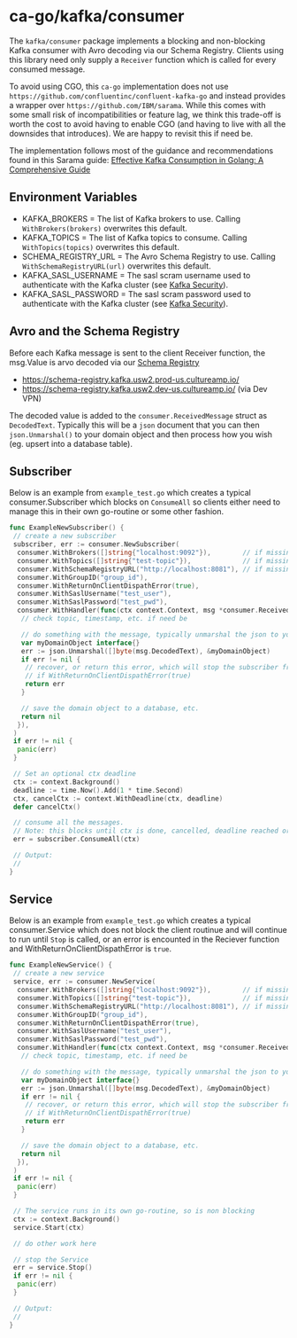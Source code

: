 # ca-go/kafka/consumer

The `kafka/consumer` package implements a blocking and non-blocking Kafka consumer with Avro decoding via our Schema Registry. Clients using this library need only supply a `Receiver` function which is called for every consumed message.

To avoid using CGO, this `ca-go` implementation does not use `https://github.com/confluentinc/confluent-kafka-go` and instead provides a wrapper over `https://github.com/IBM/sarama`. While this comes with some small risk of incompatibilities or feature lag, we think this trade-off is worth the cost to avoid having to enable CGO (and having to live with all the downsides that introduces). We are happy to revisit this if need be.

The implementation follows most of the guidance and recommendations found in this Sarama guide: [Effective Kafka Consumption in Golang: A Comprehensive Guide](https://medium.com/@moabbas.ch/effective-kafka-consumption-in-golang-a-comprehensive-guide-aac54b5b79f0)

## Environment Variables

- KAFKA_BROKERS = The list of Kafka brokers to use. Calling `WithBrokers(brokers)` overwrites this default.
- KAFKA_TOPICS = The list of Kafka topics to consume. Calling `WithTopics(topics)` overwrites this default.
- SCHEMA_REGISTRY_URL = The Avro Schema Registry to use. Calling `WithSchemaRegistryURL(url)` overwrites this default.
- KAFKA_SASL_USERNAME = The sasl scram username used to authenticate with the Kafka cluster (see [Kafka Security](https://cultureamp.atlassian.net/wiki/spaces/TDS/pages/2859368483/Kafka+Security)).
- KAFKA_SASL_PASSWORD = The sasl scram password used to authenticate with the Kafka cluster (see [Kafka Security](https://cultureamp.atlassian.net/wiki/spaces/TDS/pages/2859368483/Kafka+Security)).

## Avro and the Schema Registry

Before each Kafka message is sent to the client Receiver function, the msg.Value is arvo decoded via our [Schema Registry](https://cultureamp.atlassian.net/wiki/spaces/TDS/pages/2809562876/Team+Data+Services+On-Call+doc#Endpoints)

- <https://schema-registry.kafka.usw2.prod-us.cultureamp.io/>
- <https://schema-registry.kafka.usw2.dev-us.cultureamp.io/>  (via Dev VPN)

The decoded value is added to the `consumer.ReceivedMessage` struct as `DecodedText`. Typically this will be a `json` document that you can then `json.Unmarshal()` to your domain object and then process how you wish (eg. upsert into a database table).

## Subscriber

Below is an example from `example_test.go` which creates a typical consumer.Subscriber which blocks on `ConsumeAll` so clients either need to manage this in their own go-routine or some other fashion.

```go
func ExampleNewSubscriber() {
 // create a new subscriber
 subscriber, err := consumer.NewSubscriber(
  consumer.WithBrokers([]string{"localhost:9092"}),        // if missing, will default to env var 'KAFKA_BROKERS'
  consumer.WithTopics([]string{"test-topic"}),             // if missing, will default to env var 'KAFKA_TOPICS'
  consumer.WithSchemaRegistryURL("http://localhost:8081"), // if missing, will default to env var 'SCHEMA_REGISTRY_URL'
  consumer.WithGroupID("group_id"),
  consumer.WithReturnOnClientDispathError(true),
  consumer.WithSaslUsername("test_user"),
  consumer.WithSaslPassword("test_pwd"),
  consumer.WithHandler(func(ctx context.Context, msg *consumer.ReceivedMessage) error {
   // check topic, timestamp, etc. if need be

   // do something with the message, typically unmarshal the json to your domain object
   var myDomainObject interface{}
   err := json.Unmarshal([]byte(msg.DecodedText), &myDomainObject)
   if err != nil {
    // recover, or return this error, which will stop the subscriber from consuming any more messages
    // if WithReturnOnClientDispathError(true)
    return err
   }

   // save the domain object to a database, etc.
   return nil
  }),
 )
 if err != nil {
  panic(err)
 }

 // Set an optional ctx deadline
 ctx := context.Background()
 deadline := time.Now().Add(1 * time.Second)
 ctx, cancelCtx := context.WithDeadline(ctx, deadline)
 defer cancelCtx()

 // consume all the messages.
 // Note: this blocks until ctx is done, cancelled, deadline reached or an error occurs.
 err = subscriber.ConsumeAll(ctx)

 // Output:
 //
}
```

## Service

Below is an example from `example_test.go` which creates a typical consumer.Service which does not block the client routinue and will continue to run until `Stop` is called, or an error is encounted in the Reciever function and WithReturnOnClientDispathError is `true`.

```go
func ExampleNewService() {
 // create a new service
 service, err := consumer.NewService(
  consumer.WithBrokers([]string{"localhost:9092"}),        // if missing, will default to env var 'KAFKA_BROKERS'
  consumer.WithTopics([]string{"test-topic"}),             // if missing, will default to env var 'KAFKA_TOPICS'
  consumer.WithSchemaRegistryURL("http://localhost:8081"), // if missing, will default to env var 'SCHEMA_REGISTRY_URL'
  consumer.WithGroupID("group_id"),
  consumer.WithReturnOnClientDispathError(true),
  consumer.WithSaslUsername("test_user"),
  consumer.WithSaslPassword("test_pwd"),
  consumer.WithHandler(func(ctx context.Context, msg *consumer.ReceivedMessage) error {
   // check topic, timestamp, etc. if need be

   // do something with the message, typically unmarshal the json to your domain object
   var myDomainObject interface{}
   err := json.Unmarshal([]byte(msg.DecodedText), &myDomainObject)
   if err != nil {
    // recover, or return this error, which will stop the subscriber from consuming any more messages
    // if WithReturnOnClientDispathError(true)
    return err
   }

   // save the domain object to a database, etc.
   return nil
  }),
 )
 if err != nil {
  panic(err)
 }

 // The service runs in its own go-routine, so is non blocking
 ctx := context.Background()
 service.Start(ctx)

 // do other work here

 // stop the Service
 err = service.Stop()
 if err != nil {
  panic(err)
 }

 // Output:
 //
}
```
